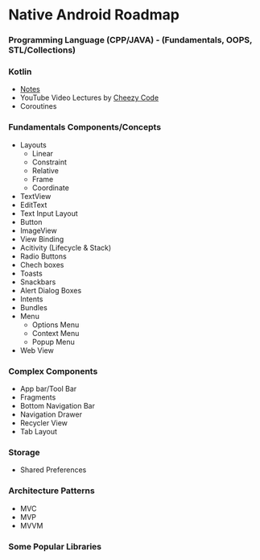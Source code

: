# Native Android Roadmap
### Programming Language (CPP/JAVA) - (Fundamentals, OOPS, STL/Collections)
### Kotlin
- [Notes](https://github.com/xpandeyed/KotlinNotes)
- YouTube Video Lectures by [Cheezy Code](https://www.youtube.com/playlist?list=PLRKyZvuMYSIMW3-rSOGCkPlO1z_IYJy3G)
- Coroutines
### Fundamentals Components/Concepts
- Layouts
  * Linear
  * Constraint
  * Relative
  * Frame
  * Coordinate
- TextView
- EditText
- Text Input Layout
- Button
- ImageView
- View Binding
- Acitivity (Lifecycle & Stack)
- Radio Buttons
- Chech boxes
- Toasts
- Snackbars
- Alert Dialog Boxes
- Intents
- Bundles
- Menu
  * Options Menu
  * Context Menu
  * Popup Menu
- Web View
### Complex Components
- App bar/Tool Bar
- Fragments
- Bottom Navigation Bar
- Navigation Drawer
- Recycler View
- Tab Layout
### Storage
- Shared Preferences
### Architecture Patterns
- MVC
- MVP
- MVVM
### Some Popular Libraries
